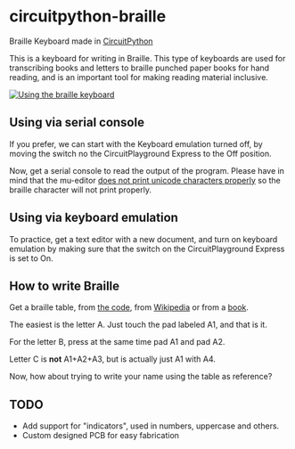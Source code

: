 # circuitpython-braille
Braille Keyboard made in [CircuitPython](https://circuitpython.org/)

This is a keyboard for writing in Braille. This type of keyboards are used for transcribing books and letters to braille punched paper books for hand reading, and is an important tool for making reading material inclusive.

[![Using the braille keyboard](http://img.youtube.com/vi/514VB9OsrfE/0.jpg)](http://www.youtube.com/watch?v=514VB9OsrfE)

## Using via serial console

If you prefer, we can start with the Keyboard emulation turned off, by moving the switch no the CircuitPlayground Express to the Off position.

Now, get a serial console to read the output of the program. Please have in mind that the mu-editor [does not print unicode characters properly](https://github.com/mu-editor/mu/issues/797) so the braille character will not print properly.

## Using via keyboard emulation

To practice, get a text editor with a new document, and turn on keyboard emulation by making sure that the switch on the CircuitPlayground Express is set to On.

## How to write Braille

Get a braille table, from [the code](https://github.com/fede2cr/circuitpython-braille/blob/master/braille.py), from [Wikipedia](https://en.wikipedia.org/wiki/Braille) or from a [book](https://www.amazon.com/gp/product/1539368130/).

The easiest is the letter A. Just touch the pad labeled A1, and that is it.

For the letter B, press at the same time pad A1 and pad A2.

Letter C is **not** A1+A2+A3, but is actually just A1 with A4.

Now, how about trying to write your name using the table as reference?

## TODO

- Add support for "indicators", used in numbers, uppercase and others.
- Custom designed PCB for easy fabrication
